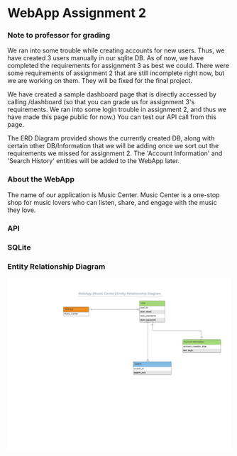 # WebApp Assignment 2

### Note to professor for grading

We ran into some trouble while creating accounts for new users.
Thus, we have created 3 users manually in our sqlite DB.
As of now, we have completed the requirements for assignment 3 
as best we could. There were some requirements of assignment 2 
that are still incomplete right now, but we are working on them.
They will be fixed for the final project.

We have created a sample dashboard page that is directly accessed by calling /dashboard 
(so that you can grade us for assignment 3's requirements. We ran into some 
login trouble in assignment 2, and thus we have made this page public for now.)
You can test our API call from this page.

The ERD Diagram provided shows the currently created DB, along with
certain other DB/Information that we will be adding once we sort 
out the requirements we missed for assignment 2. The 'Account 
Information' and 'Search History' entities will be added to the 
WebApp later.


### About the WebApp
The name of our application is Music Center.
Music Center is a one-stop shop for music lovers who can listen, share, 
and engage with the music they love.

### API

### SQLite

### Entity Relationship Diagram
![WebApp](WebApp_ERDiagram.png)

